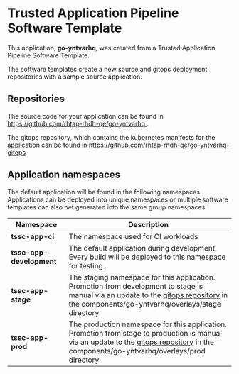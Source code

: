 # Trusted Application Pipeline Software Template

This application, **go-yntvarhq**, was created from a Trusted Application Pipeline Software Template.

The software templates create a new source and gitops deployment repositories with a sample source application. 

## Repositories

The source code for your application can be found in [https://github.com/rhtap-rhdh-qe/go-yntvarhq ](https://github.com/rhtap-rhdh-qe/go-yntvarhq ).
 
The gitops repository, which contains the kubernetes manifests for the application can be found in 
[https://github.com/rhtap-rhdh-qe/go-yntvarhq-gitops ](https://github.com/rhtap-rhdh-qe/go-yntvarhq-gitops ) 

## Application namespaces 

The default application will be found in the following namespaces. Applications can be deployed into unique namespaces or multiple software templates can also bet generated into the same group namespaces.  

|  Namespace   |  Description   |  
| -------- | -------- |
| **tssc-app-ci** | The namespace used for CI workloads |
| **tssc-app-development** | The default application during development. Every build will be deployed to this namespace for testing. |
| **tssc-app-stage** | The staging namespace for this application. Promotion from development to stage is manual via an update to the [gitops repository](https://github.com/rhtap-rhdh-qe/go-yntvarhq-gitops ) in the components/go-yntvarhq/overlays/stage directory |
| **tssc-app-prod** | The production namespace for this application. Promotion from stage to production is manual via an update to the [gitops repository](https://github.com/rhtap-rhdh-qe/go-yntvarhq-gitops ) in the components/go-yntvarhq/overlays/prod directory |